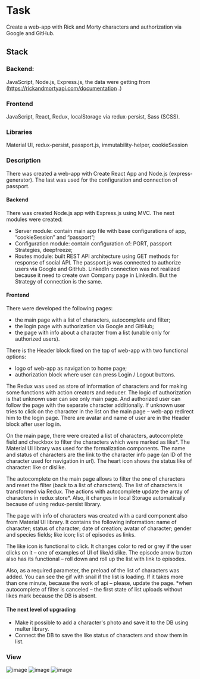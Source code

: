 # Task
Create a web-app with Rick and Morty characters and authorization via Google and GitHub.

## Stack
### Backend:
JavaScript, Node.js, Express.js, the data were getting from (https://rickandmortyapi.com/documentation .)
### Frontend
JavaScript, React, Redux, localStorage via redux-persist, Sass (SCSS).
### Libraries
Material UI, redux-persist, passport.js, immutability-helper, cookieSession

### Description
There was created a web-app with Create React App and Node.js (express-generator). The last was used for the configuration and connection of passport.

#### Backend
There was created Node.js app with Express.js using MVC. The next modules were created:
-	Server module: contain main app file with base configurations of app, “cookieSession” and “passport”;
-	Configuration module: contain configuration of: PORT, passport Strategies, deepfreeze;
-	Routes module: built REST API architecture using GET methods for response of social API.
The passport.js was connected to authorize users via Google and GitHub. LinkedIn connection was not realized because it need to create own Company page in LinkedIn. But the Strategy of connection is the same.

#### Frontend
There were developed the following pages:
- the main page with a list of characters, autocomplete and filter;
- the login page with authorization via Google and GitHub;
- the page with info about a character from a list (unable only for authorized users).

There is the Header block fixed on the top of web-app with two functional options:
-	logo of web-app as navigation to home page;
-	authorization block where user can press Login / Logout buttons.

The Redux was used as store of information of characters and for making some functions with action creators and reducer.
The logic of authorization is that unknown user can see only main page. And authorized user can follow the page with the separate character additionally. If unknown user tries to click on the character in the list on the main page – web-app redirect him to the login page. There are avatar and name of user are in the Header block after user log in.

On the main page, there were created a list of characters, autocomplete field and checkbox to filter the characters which were marked as like*. The Material UI library was used for the formalization components. The name and status of characters are the link to the character info page (an ID of the character used for navigation in url). The heart icon shows the status like of character: like or dislike.

The autocomplete on the main page allows to filter the one of characters and reset the filter (back to a list of characters). The list of characters is transformed via Redux. The actions with autocomplete update the array of characters in redux store*. Also, it changes in local Storage automatically because of using redux-persist library.

The page with info of characters was created with a card component also from Material UI library. It contains the following information: name of character; status of character; date of creation; avatar of character; gender and species fields; like icon; list of episodes as links.

The like icon is functional to click. It changes color to red or grey if the user clicks on it – one of examples of UI of like/dislike. The episode arrow button also has its functional – roll down and roll up the list with link to episodes.

Also, as a required parameter, the preload of the list of characters was added. You can see the gif with snail if the list is loading. If it takes more than one minute, because the work of api – please, update the page.
*when autocomplete of filter is canceled – the first state of list uploads without likes mark because the DB is absent.

#### The next level of upgrading
-	Make it possible to add a character's photo and save it to the DB using multer library.
-	Connect the DB to save the like status of characters and show them in list.

### View 
![image](https://user-images.githubusercontent.com/46706194/149407829-4abb7a05-2a40-42fc-92b3-8e7061131898.png)
![image](https://user-images.githubusercontent.com/46706194/149407840-343a584e-e8c3-4500-9f4c-4b804b4ee9c8.png)
![image](https://user-images.githubusercontent.com/46706194/149407858-e05be9cf-4867-4ed4-a03d-78302d98d3eb.png)


